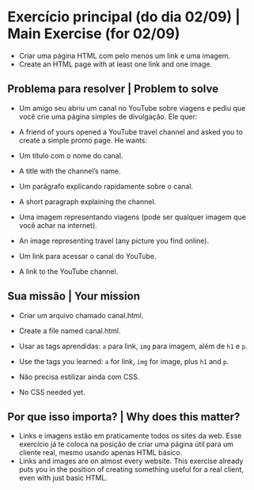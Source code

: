 # Exercício principal (do dia 02/09) | Main Exercise (for 02/09)

- Criar uma página HTML com pelo menos um link e uma imagem.
- Create an HTML page with at least one link and one image.

## Problema para resolver | Problem to solve

- Um amigo seu abriu um canal no YouTube sobre viagens e pediu que você crie uma página simples de divulgação. Ele quer:
- A friend of yours opened a YouTube travel channel and asked you to create a simple promo page. He wants:

- Um título com o nome do canal.
- A title with the channel’s name.

- Um parágrafo explicando rapidamente sobre o canal.
- A short paragraph explaining the channel.

- Uma imagem representando viagens (pode ser qualquer imagem que você achar na internet).
- An image representing travel (any picture you find online).

- Um link para acessar o canal do YouTube.
- A link to the YouTube channel.

## Sua missão | Your mission

- Criar um arquivo chamado canal.html.
- Create a file named canal.html.

- Usar as tags aprendidas: `a` para link, `img` para imagem, além de `h1` e `p`.
- Use the tags you learned: `a` for link, `img` for image, plus `h1` and `p`.

- Não precisa estilizar ainda com CSS.
- No CSS needed yet.

## Por que isso importa? | Why does this matter?

- Links e imagens estão em praticamente todos os sites da web. Esse exercício já te coloca na posição de criar uma página útil para um cliente real, mesmo usando apenas HTML básico.
- Links and images are on almost every website. This exercise already puts you in the position of creating something useful for a real client, even with just basic HTML.
